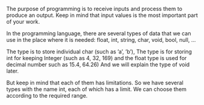 The purpose of programming is to receive inputs and process them to produce an output. Keep in
mind that input values is the most important part of your work.

In the programming language, there are several types of data that we can use in the place where
it is needed: float, int, string, char, void, bool, null, ...

The type is to store individual char (such as ’a’, ’b’), The type is for storing int for keeping
Integer (such as 4, 32, 169) and the float type is used for decimal number such as 15.4, 64.26) And
we will explain the type of void later.

But keep in mind that each of them has limitations. So we have several types with the name int,
each of which has a limit. We can choose them according to the required range.

